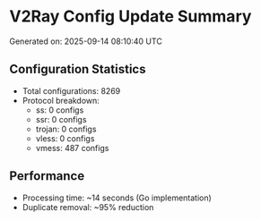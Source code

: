 # V2Ray Config Update Summary
Generated on: 2025-09-14 08:10:40 UTC

## Configuration Statistics
- Total configurations: 8269
- Protocol breakdown:
  - ss: 0 configs
  - ssr: 0 configs
  - trojan: 0 configs
  - vless: 0 configs
  - vmess: 487 configs

## Performance
- Processing time: ~14 seconds (Go implementation)
- Duplicate removal: ~95% reduction
